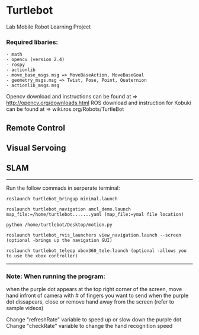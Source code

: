 # Turtlebot
Lab Mobile Robot Learning Project




### Required libaries:
	- math
	- opencv (version 2.4)
	- rospy
	- actionlib
	- move_base_msgs.msg => MoveBaseAction, MoveBaseGoal
	- geometry_msgs.msg => Twist, Pose, Point, Quaternion
	- actionlib_msgs.msg

Opencv download and instructions can be found at => http://opencv.org/downloads.html
ROS download and instruction for Kobuki can be found at => wiki.ros.org/Robots/TurtleBot

## Remote Control

## Visual Servoing

## SLAM

---------------
Run the follow commads in serperate terminal:
```
roslaunch turtlebot_bringup minimal.launch
```
```
roslaunch turtlebot_navigation amcl_demo.launch map_file:=/home/turtlebot.......yaml (map_file:=ymal file location)
```
```
python /home/turtlebot/Desktop/motion.py
```	
```
roslaunch turtlebot_rvis_launchers view_navigation.launch --screen (optional -brings up the navigation GUI)
```	
```
roslaunch turtlebot_teleop xbox360_tele.launch (optional -allows you to use the xbox controller)
```	

---------------
### Note: When running the program:

when the purple dot appears at the top right corner of the screen, move hand infront of camera with # of fingers you want to send
when the purple dot dissapears, close or remove hand away from the screen 
(refer to sample videos)

Change "refreshRate" variable to speed up or slow down the purple dot
Change "checkRate" variable to change the hand recognition speed
